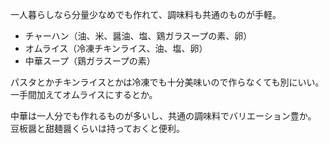 一人暮らしなら分量少なめでも作れて、調味料も共通のものが手軽。

- チャーハン（油、米、醤油、塩、鶏ガラスープの素、卵）
- オムライス（冷凍チキンライス、油、塩、卵）
- 中華スープ（鶏ガラスープの素）

パスタとかチキンライスとかは冷凍でも十分美味いので作らなくても別にいい。
一手間加えてオムライスにするとか。

中華は一人分でも作れるものが多いし、共通の調味料でバリエーション豊か。
豆板醤と甜麺醤くらいは持っておくと便利。
